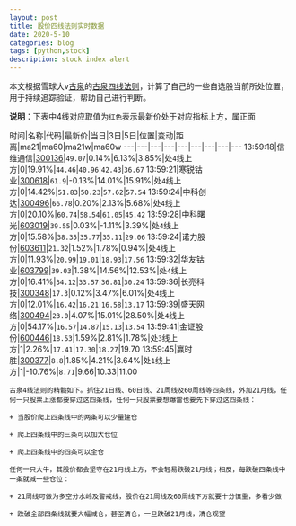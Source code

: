 ```yaml
---
layout: post
title: 股价四线法则实时数据
date: 2020-5-10
categories: blog
tags: [python,stock]
description: stock index alert
---
```



本文根据雪球大v[古泉](https://xueqiu.com/u/7148646888)的[古泉四线法则](https://xueqiu.com/7148646888/130498192)，计算了自己的一些自选股当前所处位置，用于持续追踪验证，帮助自己进行判断。

**说明**：下表中4线对应取值为`红色`表示最新价处于对应指标上方，属正面

时间|名称|代码|最新价|当日|3日|5日|位置|变动|距离|ma21|ma60|ma21w|ma60w
---|---|---|---|---|---|---|---|---
13:59:18|信维通信|[300136](https://xueqiu.com/S/SZ300136)|`49.07`|0.14%|6.13%|3.85%|处`4`线上方|0|19.91%|`44.46`|`40.96`|`42.43`|`36.67`
13:59:21|寒锐钴业|[300618](https://xueqiu.com/S/SZ300618)|`61.9`|-0.13%|14.01%|15.91%|处`4`线上方|0|14.42%|`51.83`|`50.23`|`57.62`|`57.54`
13:59:24|中科创达|[300496](https://xueqiu.com/S/SZ300496)|`66.78`|0.20%|2.13%|5.68%|处`4`线上方|0|20.10%|`60.74`|`58.54`|`61.05`|`45.42`
13:59:28|中科曙光|[603019](https://xueqiu.com/S/SH603019)|`39.55`|0.03%|-1.11%|3.39%|处`4`线上方|0|15.58%|`38.35`|`35.77`|`35.11`|`29.06`
13:59:24|诺力股份|[603611](https://xueqiu.com/S/SH603611)|`21.32`|1.52%|1.78%|0.94%|处`4`线上方|0|11.93%|`20.99`|`19.01`|`18.93`|`17.56`
13:59:32|华友钴业|[603799](https://xueqiu.com/S/SH603799)|`39.03`|1.38%|14.56%|12.53%|处`4`线上方|0|16.41%|`34.12`|`33.57`|`36.81`|`30.24`
13:59:36|长亮科技|[300348](https://xueqiu.com/S/SZ300348)|`17.3`|0.12%|3.47%|6.01%|处`4`线上方|0|12.01%|`16.42`|`16.21`|`16.58`|`13.17`
13:59:39|盛天网络|[300494](https://xueqiu.com/S/SZ300494)|`23.0`|4.07%|15.01%|28.50%|处`4`线上方|0|54.17%|`16.57`|`14.87`|`15.13`|`13.54`
13:59:41|金证股份|[600446](https://xueqiu.com/S/SH600446)|`18.53`|1.59%|2.81%|1.78%|处`3`线上方|1|2.26%|`17.41`|`17.30`|`18.27`|19.70
13:59:45|赢时胜|[300377](https://xueqiu.com/S/SZ300377)|`8.8`|1.85%|4.21%|3.64%|处`1`线上方|1|-10.76%|`8.71`|9.66|10.33|11.00

```
古泉4线法则的精髓如下。抓住21日线、60日线、21周线及60周线等四条线，外加21月线，任何一只股票上涨都要穿过这四条线，任何一只股票要想爆雷也要先下穿过这四条线：

+ 当股价爬上四条线中的两条可以少量建仓

+ 爬上四条线中的三条可以加大仓位

+ 爬上四条线中的四条可以全仓

任何一只大牛，其股价都会坚守在21月线上方，不会轻易跌破21月线；相反，每跌破四条线中一条就减一些仓位：

+ 21周线可做为多空分水岭及警戒线，股价在21周线及60周线下方就要十分慎重，多看少做

+ 跌破全部四条线就要大幅减仓，甚至清仓，一旦跌破21月线，清仓观望
```